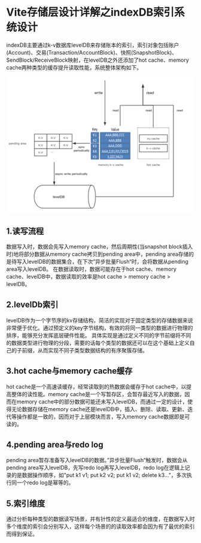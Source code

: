 # Vite存储层设计详解之indexDB索引系统设计

indexDB主要通过k-v数据库levelDB来存储账本的索引，索引对象包括账户(Account)、交易(Transaction/AccountBlock)、快照(SnapshotBlock)、SendBlock/ReceiveBlock映射，在levelDB之外还添加了hot cache、memory cache两种类型的缓存提升读取性能，系统整体架构如下。

![](../../../assets/images/Vite-indexDB.png)




## 1.读写流程

数据写入时，数据会先写入memory cache，然后周期性(当snapshot block插入时)地将部分数据从memory cache拷贝到pending area中，pending area存储的是待写入levelDB的数据集合，在下次”异步批量Flush“时，会将数据从pending area写入levelDB。
在数据读取时，数据可能存在于hot cache、memory cache、levelDB中，数据读取的效率是hot cache > memory cache > levelDB。


## 2.levelDb索引

levelDB作为一个字节序的kv存储结构，简洁的实现对于固定类型的存储数据来说非常便于优化。通过预定义的key字节结构，有效的将同一类型的数据进行物理的排序，能够充分发挥底层硬件性能。
具体实现是通过定义不同的字节前缀将不同的数据类型进行物理的分段，需要的话每个类型的数据还可以在这个基础上定义自己的子前缀，从而实现不同子类型数据结构的有序聚簇存储。

## 3.hot cache与memory cache缓存

hot cache是一个高速读缓存，经常读取到的热数据会缓存于hot cache中，以提高整体的读性能。memory cache是一个写暂存区，会暂存最近写入的数据，因而在memory cache中的部分数据可能还未写入levelDB，而通过一定的设计，使得无论数据存储在memory cache还是levelDB中，插入、删除、读取、更新、迭代等操作都是一致的，因而对于上层模块而言，写入memory cache数据即是可读的。


## 4.pending area与redo log

pending area暂存准备写入levelDB的数据。”异步批量Flush“触发时，数据会从pending area写入levelDB，先写redo log再写入levelDB，redo log在逻辑上记录的是数据操作顺序，如"put k1 v1; put k2 v2; put k1 v2; delete k3..."，多次执行同一个redo log是幂等的。

## 5.索引维度

通过分析每种类型的数据读写场景，并有针性的定义最适合的维度，在数据写入时多个维度的索引会分别写入，这样每个场景的的读取效率都会因为有了最优的索引而得到保证。
